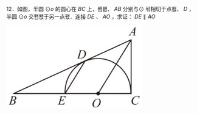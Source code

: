 12．如图，半圆 $\odot o$ 的圆心在 $B C$ 上，퐴퐶、 $A B$ 分别与⊙ 푂相切于点퐶、 $D$ ，半圆 $\odot o$ 交퐵퐶于另一点퐸．连接 $D E$ 、 $A O$ ，求证： $D E \parallel A O$

![](<../../qs_image_DB/专题3-6__圆的综合（27类题型）（解析版）/a24ec7ba4ddd050c537fc34357fd8cadbcb37e5e0ce66116bee02ad4924b6ab6.jpg>)
